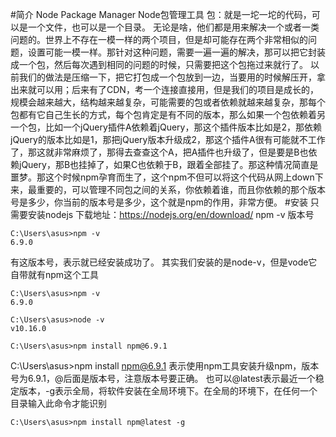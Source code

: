 #简介
Node Package Manager
Node包管理工具
包：就是一坨一坨的代码，可以是一个文件，也可以是一个目录。
无论是啥，他们都是用来解决一个或者一类问题的。世界上不存在一模一样的两个项目，但是却可能存在两个非常相似的问题，设置可能一模一样。那针对这种问题，需要一遍一遍的解决，那可以把它封装成一个包，然后每次遇到相同的问题的时候，只需要把这个包拖过来就行了。
以前我们的做法是压缩一下，把它打包成一个包放到一边，当要用的时候解压开，拿出来就可以用；后来有了CDN，考一个连接直接用，但是我们的项目是成长的，规模会越来越大，结构越来越复杂，可能需要的包或者依赖就越来越复杂，那每个包都有它自己生长的方式，每个包肯定是有不同的版本，那么如果一个包依赖着另一个包，比如一个jQuery插件A依赖着jQuery，那这个插件版本比如是2，那依赖jQuery的版本比如是1，那把jQuery版本升级成2，那这个插件A很有可能就不工作了，那这就非常麻烦了，那得去查查这个A，把A插件也升级了，但是要是B也依赖jQuery，那B也挂掉了，如果C也依赖于B，跟着全部挂了。那这种情况简直是噩梦。那这个时候npm孕育而生了，这个npm不但可以将这个代码从网上down下来，最重要的，可以管理不同包之间的关系，你依赖着谁，而且你依赖的那个版本号是多少，你当前的版本号是多少，这个就是npm的作用，非常方便。
#安装
只需要安装nodejs
下载地址：https://nodejs.org/en/download/
npm -v 版本号
```
C:\Users\asus>npm -v
6.9.0
```
有这版本号，表示就已经安装成功了。
其实我们安装的是node-v，但是vode它自带就有npm这个工具
```
C:\Users\asus>npm -v
6.9.0

C:\Users\asus>node -v
v10.16.0

C:\Users\asus>npm install npm@6.9.1

```
C:\Users\asus>npm install npm@6.9.1
表示使用npm工具安装升级npm，版本号为6.9.1，@后面是版本号，注意版本号要正确。
也可以@latest表示最近一个稳定版本，-g表示全局，将软件安装在全局环境下。在全局的环境下，在任何一个目录输入此命令才能识别
```
C:\Users\asus>npm install npm@latest -g
```
